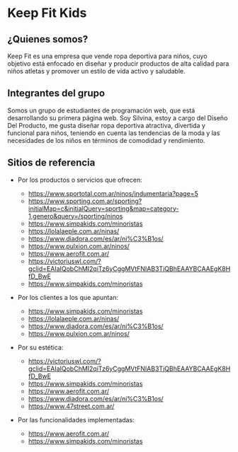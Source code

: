 # Keep Fit Kids

## ¿Quienes somos?
Keep Fit es una empresa que vende ropa deportiva para niños, cuyo objetivo está enfocado en diseñar y producir productos de alta calidad para niños atletas y promover un estilo de vida activo y saludable.

## Integrantes del grupo
Somos un grupo de estudiantes de programación web, que está desarrollando su primera página web.
Soy Silvina, estoy a cargo del Diseño Del Producto, me gusta diseñar ropa deportiva atractiva, divertida y funcional para niños, teniendo en cuenta las tendencias de la moda y las necesidades de los niños en términos de comodidad y rendimiento.


## Sitios de referencia

+ Por los productos o servicios que ofrecen:
	+ https://www.sportotal.com.ar/ninos/indumentaria?page=5
	+ https://www.sporting.com.ar/sporting?initialMap=c&initialQuery=sporting&map=category-1,genero&query=/sporting/ninos
	+ https://www.simpakids.com/minoristas
	+ https://lolalaeple.com.ar/ninas/
	+ https://www.diadora.com/es/ar/ni%C3%B1os/
	+ https://www.pulxion.com.ar/ninos/
	+ https://www.aerofit.com.ar/
	+ https://victoriuswl.com/?gclid=EAIaIQobChMI2qiTz6yCggMVtFNIAB3TjQBhEAAYBCAAEgK8HfD_BwE
	+ https://www.simpakids.com/minoristas

+ Por los clientes a los que apuntan:
	+ https://www.simpakids.com/minoristas
	+ https://lolalaeple.com.ar/ninas/
	+ https://www.diadora.com/es/ar/ni%C3%B1os/
	+ https://www.pulxion.com.ar/ninos/

+ Por su estética:
	+ https://victoriuswl.com/?gclid=EAIaIQobChMI2qiTz6yCggMVtFNIAB3TjQBhEAAYBCAAEgK8HfD_BwE
	+ https://www.simpakids.com/minoristas
	+ https://www.aerofit.com.ar/
	+ https://www.diadora.com/es/ar/ni%C3%B1os/
	+ https://www.47street.com.ar/

+ Por las funcionalidades implementadas:
	+ https://www.aerofit.com.ar/
	+ https://www.simpakids.com/minoristas